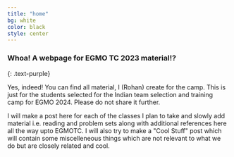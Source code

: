 ```yaml
---
title: "home"
bg: white
color: black
style: center
---
```


### Whoa! A webpage for EGMO TC 2023 material!? 
{: .text-purple}

Yes, indeed! You can find all material, I (Rohan) create for the camp. This is just for the students selected for the Indian team selection and training camp for EGMO 2024. Please do not share it further.

I will make a post here for each of the classes I plan to take and slowly add material i.e. reading and problem sets along with additional references here all the way upto EGMOTC. I will also try to make a "Cool Stuff" post which will contain some miscelleneous things which are not relevant to what we do but are closely related and cool. 


